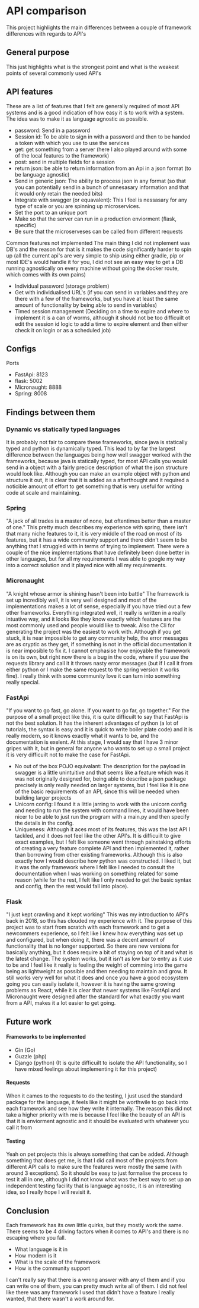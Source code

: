 # API comparison
This project highlights the main differences between a couple of framework differences with regards to API's

## General purpose
This just highlights what is the strongest point and what is the weakest points of several commonly used API's

## API features
These are a list of features that I felt are generally required of most API systems and is a good indication of how easy it is to work with a system. The idea was to make it as language agnostic as possible.

- password: Send in a password
- Session id: To be able to sign in with a password and then to be handed a token with which you use to use the services
- get: get something from a server (here I also played around with some of the local features to the framework)
- post: send in multiple fields for a session
- return json: be able to return information from an Api in a json format (to be language agnostic)
- Send in generic json: The ability to process json in any format (so that you can potentially send in a bunch of unnesasary information and that it would only retain the needed bits)
- Integrate with swagger (or equavalent): This I feel is nessasary for any type of scale or you are spinning up microservices.
- Set the port to an unique port
- Make so that the server can run in a production enviorment (flask, specific)
- Be sure that the microserveses can be called from different requests

Common features not implemented
The main thing I did not implement was DB's and the reason for that is it makes the code significantly harder to spin up (all the current api's are very simple to ship using either gradle, pip or most IDE's would handle it for you, I did not see an easy way to get a DB running agnostically on every machine without going the docker route, which comes with its own pains)
- Individual password (storage problem)
- Get with individualised URL's (if you can send in variables and they are there with a few of the frameworks, but you have at least the same amount of functionality by being able to send in variables)
- Timed session management (Deciding on a time to expire and where to implement it is a can of worms, although it should not be too difficuilt ot edit the session id logic to add a time to expire element and then either check it on login or as a scheduled job)

## Configs
Ports
- FastApi: 8123
- flask: 5002
- Micronaught: 8888
- Spring: 8008

## Findings between them
### Dynamic vs statically typed languages
It is probably not fair to compare these frameworks, since java is statically typed and python is dynamically typed.
This lead to by far the largest difference between the languages being how well swagger worked with the frameworks, because java is statically typed, for most API calls you would send in a object with a fairly precice description of what the json structure would look like. Although you can make an example object with python and structure it out, it is clear that it is added as a afterthought and it required a noticible amount of effort to get something that is very useful for writing code at scale and maintaining.

### Spring
"A jack of all trades is a master of none, but oftentimes better than a master of one."
 This pretty much describes my experience with spring, there isn't that many niche features to it, it is very middle of the road on most of its features, but it has a wide community support and there didn't seem to be anything that I struggled with in terms of trying to implement. 
There were a couple of the nice implementations that have definitely been done better in other languages, but for all my requirements I was able to google my way into a correct solution and it played nice with all my requirements.

### Micronaught
"A knight whose armor is shining hasn't been into battle"
The framework is set up incredibly well, it is very well designed and most of the implementations makes a lot of sense, especially if you have tried out a few other frameworks. Everything integrated well, it really is written in a really intuative way, and it looks like they know exactly which features are the most commonly used and people would like to tweak. Also the Cli for generating the project was the easiest to work with. Although if you get stuck, it is near impossible to get any community help, the error messages are as cryptic as they get, if something is not in the official documentation it is near imposible to fix it. I cannot emphasise how enjoyable the framework is on its own, but right now there is a bug in the code, where if you use the requests library and call it it throws nasty error messages (but if I call it from either python or I make the same request to the spring version it works fine). I really think with some community love it can turn into something really special.

### FastApi
"If you want to go fast, go alone. If you want to go far, go together."
For the purpose of a small project like this, it is quite difficuilt to say that FastApi is not the best solution. It has the inherent advantages of python (a lot of tutorials, the syntax is easy and it is quick to write boiler plate code) and it is really modern, so it knows exactly what it wants to be, and the documentation is exelent. 
At this stage, I would say that I have 3 minor gripes with it, but in general for anyone who wants to set up a small project it is very difficuilt not to make the case for FastApi.
 - No out of the box POJO equivalant: The description for the payload in swagger is a little unintuitive and that seems like a feature which was it was not originally designed for, being able to describe a json package precisely is only really needed on larger systems, but I feel like it is one of the basic requirements of an API, since this will be needed when building larger projects
 - Unicorn config: I found it a little jarring to work with the unicorn config and needing to run the system with command lines, it would have been nicer to be able to just run the program with a main.py and then specify the details in the config.
 - Uniqueness: Although it aces most of its features, this was the last API I tackled, and it does not feel like the other API's. It is difficuilt to give exact examples, but I felt like someone went through painstaking efforts of creating a very feature complete API and then implemented it, rather than borrowing from other existing frameworks. Although this is also exactly how I would describe how python was constructed. I liked it, but it was the only framework where I felt like I needed to consult the documentation when I was working on something related for some reason (while for the rest, I felt like I only needed to get the basic syntax and config, then the rest would fall into place).

### Flask
"I just kept crawling and it kept working"
This was my introduction to API's back in 2018, so this has clouded my experience with it. The purpose of this project was to start from scratch with each framework and to get a newcommers experience, so I felt like I knew how everything was set up and configured, but when doing it, there was a decent amount of functionality that is no longer supported. So there are new versions for basically anything, but it does require a bit of staying on top of it and what is the latest change. The system works, but it isn't as low bar to entry as it use to be and I feel like it really is feeling the weight of comming into the game being as lightweight as possible and then needing to maintain and grow. It still works very well for what it does and once you have a good ecosystem going you can easily isolate it, however it is having the same growing problems as React, while it is clear that newer systems like FastApi and Micronaught were designed after the standard for what exactly you want from a API, makes it a lot easier to get going.

## Future work
#### Frameworks to be implemented
 - Gin (Go)
 - Guzzle (php) 
 - Django (python) (It is quite difficuilt to isolate the API functionality, so I have mixed feelings about implementing it for this project)

#### Requests
When it cames to the requests to do the testing, I just used the standard package for the language, it feels like it might be worthwile to go back into each framework and see how they write it internally. 
The reason this did not take a higher priority with me is because I feel like the beauty of an API is that it is enviorment agnostic and it should be evaluated with whatever you call it from

#### Testing
Yeah on pet projects this is always something that can be added.
Although something that does get me, is that I did call most of the projects from different API calls to make sure the features were mostly the same (with around 3 exceptions). So it should be easy to just formalise the process to test it all in one, although I did not know what was the best way to set up an independent testing facility that is language agnostic, it is an interesting idea, so I really hope I will revisit it.

## Conclusion
Each framework has its own little quirks, but they mostly work the same. There seems to be 4 driving factors when it comes to API's and there is no escaping where you fall.
- What language is it in
- How modern is it 
- What is the scale of the framework
- How is the community support

I can't really say that there is a wrong answer with any of them and if you can write one of them, you can pretty much write all of them. I did not feel like there was any framework I used that didn't have a feature I really wanted, that there wasn't a work around for. 